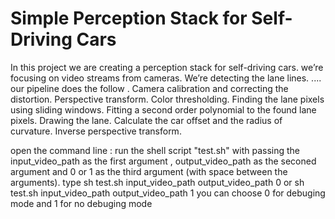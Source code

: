 # Simple Perception Stack for Self-Driving Cars
In this project we are creating a perception stack for self-driving cars.
we’re  focusing on video streams from cameras. 
We’re detecting the lane lines.
....
our pipeline does the follow .
Camera calibration and correcting the distortion.
Perspective transform.
Color thresholding.
Finding the lane pixels using sliding windows.
Fitting a second order polynomial to the found lane pixels.
Drawing the lane.
Calculate the car offset and the radius of curvature.
Inverse perspective transform.
<!-- how to run the project -->
open the command line :
run the shell script "test.sh" with passing the input_video_path as the  first argument , output_video_path as the seconed argument and 0 or 1 as the third argument (with space between the arguments).
type sh test.sh input_video_path output_video_path 0
or 
sh test.sh input_video_path output_video_path 1
you can choose 0 for debuging mode
and 1 for no debuging mode

